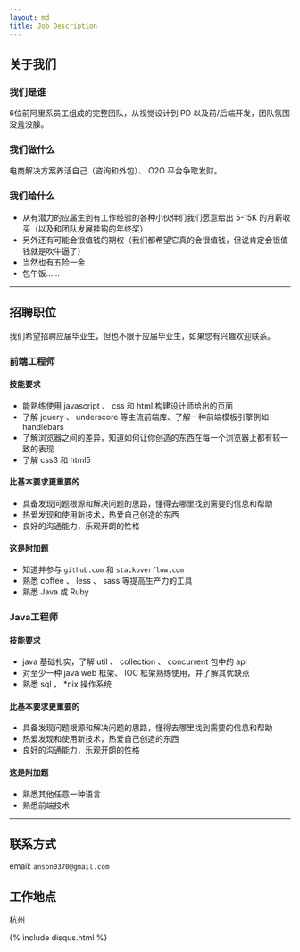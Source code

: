 ```yaml
---
layout: md
title: Job Description
---
```


## 关于我们

### 我们是谁

6位前阿里系员工组成的完整团队，从视觉设计到 PD 以及前/后端开发，团队氛围没羞没臊。

### 我们做什么

电商解决方案养活自己（咨询和外包）、 O2O 平台争取发财。

### 我们给什么

- 从有潜力的应届生到有工作经验的各种小伙伴们我们愿意给出 5-15K 的月薪收买（以及和团队发展挂钩的年终奖）
- 另外还有可能会很值钱的期权（我们都希望它真的会很值钱，但说肯定会很值钱就是吹牛逼了）
- 当然也有五险一金
- 包午饭……

---

## 招聘职位

我们希望招聘应届毕业生，但也不限于应届毕业生，如果您有兴趣欢迎联系。

### 前端工程师

#### 技能要求

- 能熟练使用 javascript 、 css 和 html 构建设计师给出的页面
- 了解 jquery 、 underscore 等主流前端库、了解一种前端模板引擎例如 handlebars
- 了解浏览器之间的差异，知道如何让你创造的东西在每一个浏览器上都有较一致的表现
- 了解 css3 和 html5

#### 比基本要求更重要的

- 具备发现问题根源和解决问题的思路，懂得去哪里找到需要的信息和帮助
- 热爱发现和使用新技术，热爱自己创造的东西
- 良好的沟通能力，乐观开朗的性格

#### 这是附加题

- 知道并参与 `github.com` 和 `stackoverflow.com`
- 熟悉 coffee 、 less 、 sass 等提高生产力的工具
- 熟悉 Java 或 Ruby

### Java工程师

#### 技能要求

- java 基础扎实，了解 util 、 collection 、 concurrent 包中的 api
- 对至少一种 java web 框架、 IOC 框架熟练使用，并了解其优缺点
- 熟悉 sql ， *nix 操作系统

#### 比基本要求更重要的

- 具备发现问题根源和解决问题的思路，懂得去哪里找到需要的信息和帮助
- 热爱发现和使用新技术，热爱自己创造的东西
- 良好的沟通能力，乐观开朗的性格

#### 这是附加题

- 熟悉其他任意一种语言
- 熟悉前端技术

---

## 联系方式

email: `anson0370@gmail.com`

## 工作地点

杭州

{% include disqus.html %}
